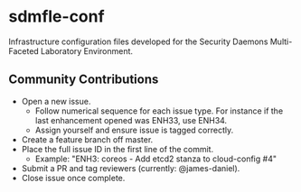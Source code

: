 # sdmfle-conf
Infrastructure configuration files developed for the Security Daemons Multi-Faceted Laboratory Environment.

## Community Contributions
* Open a new issue.
  * Follow numerical sequence for each issue type. For instance if the last enhancement opened was ENH33, use ENH34. 
  * Assign yourself and ensure issue is tagged correctly.
* Create a feature branch off master. 
* Place the full issue ID in the first line of the commit.
   * Example: "ENH3: coreos - Add etcd2 stanza to cloud-config #4"
* Submit a PR and tag reviewers (currently: @james-daniel).
* Close issue once complete.
